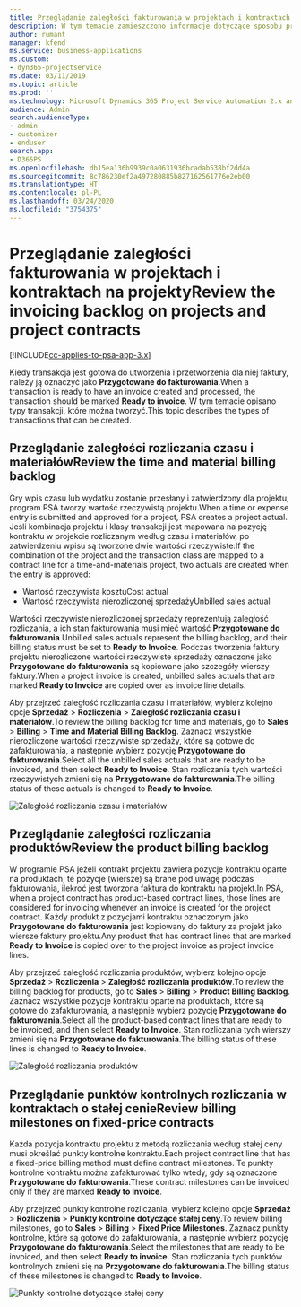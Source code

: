 ```yaml
---
title: Przeglądanie zaległości fakturowania w projektach i kontraktach na projekty
description: W tym temacie zamieszczono informacje dotyczące sposobu przeglądania zaległości dotyczących wpisów czasu, wydatków i projektów oraz ich oznaczania jako gotowych do zafakturowania.
author: rumant
manager: kfend
ms.service: business-applications
ms.custom:
- dyn365-projectservice
ms.date: 03/11/2019
ms.topic: article
ms.prod: ''
ms.technology: Microsoft Dynamics 365 Project Service Automation 2.x and 3.x
audience: Admin
search.audienceType:
- admin
- customizer
- enduser
search.app:
- D365PS
ms.openlocfilehash: db15ea136b9939c0a0631936bcadab538bf2dd4a
ms.sourcegitcommit: 8c786230ef2a497280885b827162561776e2eb00
ms.translationtype: HT
ms.contentlocale: pl-PL
ms.lasthandoff: 03/24/2020
ms.locfileid: "3754375"
---
```

# <a name="review-the-invoicing-backlog-on-projects-and-project-contracts"></a><span data-ttu-id="a17c4-103">Przeglądanie zaległości fakturowania w projektach i kontraktach na projekty</span><span class="sxs-lookup"><span data-stu-id="a17c4-103">Review the invoicing backlog on projects and project contracts</span></span>

[!INCLUDE[cc-applies-to-psa-app-3.x](../includes/cc-applies-to-psa-app-3x.md)]

<span data-ttu-id="a17c4-104">Kiedy transakcja jest gotowa do utworzenia i przetworzenia dla niej faktury, należy ją oznaczyć jako **Przygotowane do fakturowania**.</span><span class="sxs-lookup"><span data-stu-id="a17c4-104">When a transaction is ready to have an invoice created and processed, the transaction should be marked **Ready to invoice**.</span></span> <span data-ttu-id="a17c4-105">W tym temacie opisano typy transakcji, które można tworzyć.</span><span class="sxs-lookup"><span data-stu-id="a17c4-105">This topic describes the types of transactions that can be created.</span></span>

## <a name="review-the-time-and-material-billing-backlog"></a><span data-ttu-id="a17c4-106">Przeglądanie zaległości rozliczania czasu i materiałów</span><span class="sxs-lookup"><span data-stu-id="a17c4-106">Review the time and material billing backlog</span></span>

<span data-ttu-id="a17c4-107">Gry wpis czasu lub wydatku zostanie przesłany i zatwierdzony dla projektu, program PSA tworzy wartość rzeczywistą projektu.</span><span class="sxs-lookup"><span data-stu-id="a17c4-107">When a time or expense entry is submitted and approved for a project, PSA creates a project actual.</span></span> <span data-ttu-id="a17c4-108">Jeśli kombinacja projektu i klasy transakcji jest mapowana na pozycję kontraktu w projekcie rozliczanym według czasu i materiałów, po zatwierdzeniu wpisu są tworzone dwie wartości rzeczywiste:</span><span class="sxs-lookup"><span data-stu-id="a17c4-108">If the combination of the project and the transaction class are mapped to a contract line for a time-and-materials project, two actuals are created when the entry is approved:</span></span>

- <span data-ttu-id="a17c4-109">Wartość rzeczywista kosztu</span><span class="sxs-lookup"><span data-stu-id="a17c4-109">Cost actual</span></span> 
- <span data-ttu-id="a17c4-110">Wartość rzeczywista nierozliczonej sprzedaży</span><span class="sxs-lookup"><span data-stu-id="a17c4-110">Unbilled sales actual</span></span>

<span data-ttu-id="a17c4-111">Wartości rzeczywiste nierozliczonej sprzedaży reprezentują zaległość rozliczania, a ich stan fakturowania musi mieć wartość **Przygotowane do fakturowania**.</span><span class="sxs-lookup"><span data-stu-id="a17c4-111">Unbilled sales actuals represent the billing backlog, and their billing status must be set to **Ready to Invoice**.</span></span> <span data-ttu-id="a17c4-112">Podczas tworzenia faktury projektu nierozliczone wartości rzeczywiste sprzedaży oznaczone jako **Przygotowane do fakturowania** są kopiowane jako szczegóły wierszy faktury.</span><span class="sxs-lookup"><span data-stu-id="a17c4-112">When a project invoice is created, unbilled sales actuals that are marked **Ready to Invoice** are copied over as invoice line details.</span></span>

<span data-ttu-id="a17c4-113">Aby przejrzeć zaległość rozliczania czasu i materiałów, wybierz kolejno opcje **Sprzedaż** \> **Rozliczenia** \> **Zaległość rozliczania czasu i materiałów**.</span><span class="sxs-lookup"><span data-stu-id="a17c4-113">To review the billing backlog for time and materials, go to **Sales** \> **Billing** \> **Time and Material Billing Backlog**.</span></span> <span data-ttu-id="a17c4-114">Zaznacz wszystkie nierozliczone wartości rzeczywiste sprzedaży, które są gotowe do zafakturowania, a następnie wybierz pozycję **Przygotowane do fakturowania**.</span><span class="sxs-lookup"><span data-stu-id="a17c4-114">Select all the unbilled sales actuals that are ready to be invoiced, and then select **Ready to Invoice**.</span></span> <span data-ttu-id="a17c4-115">Stan rozliczania tych wartości rzeczywistych zmieni się na **Przygotowane do fakturowania**.</span><span class="sxs-lookup"><span data-stu-id="a17c4-115">The billing status of these actuals is changed to **Ready to Invoice**.</span></span>

![Zaległość rozliczania czasu i materiałów](media/TMBacklog.png)

## <a name="review-the-product-billing-backlog"></a><span data-ttu-id="a17c4-117">Przeglądanie zaległości rozliczania produktów</span><span class="sxs-lookup"><span data-stu-id="a17c4-117">Review the product billing backlog</span></span>

<span data-ttu-id="a17c4-118">W programie PSA jeżeli kontrakt projektu zawiera pozycje kontraktu oparte na produktach, te pozycje (wiersze) są brane pod uwagę podczas fakturowania, ilekroć jest tworzona faktura do kontraktu na projekt.</span><span class="sxs-lookup"><span data-stu-id="a17c4-118">In PSA, when a project contract has product-based contract lines, those lines are considered for invoicing whenever an invoice is created for the project contract.</span></span> <span data-ttu-id="a17c4-119">Każdy produkt z pozycjami kontraktu oznaczonym jako **Przygotowane do fakturowania** jest kopiowany do faktury za projekt jako wiersze faktury projektu.</span><span class="sxs-lookup"><span data-stu-id="a17c4-119">Any product that has contract lines that are marked **Ready to Invoice** is copied over to the project invoice as project invoice lines.</span></span>

<span data-ttu-id="a17c4-120">Aby przejrzeć zaległość rozliczania produktów, wybierz kolejno opcje **Sprzedaż** \> **Rozliczenia** \> **Zaległość rozliczania produktów**.</span><span class="sxs-lookup"><span data-stu-id="a17c4-120">To review the billing backlog for products, go to **Sales** \> **Billing** \> **Product Billing Backlog**.</span></span> <span data-ttu-id="a17c4-121">Zaznacz wszystkie pozycje kontraktu oparte na produktach, które są gotowe do zafakturowania, a następnie wybierz pozycję **Przygotowane do fakturowania**.</span><span class="sxs-lookup"><span data-stu-id="a17c4-121">Select all the product-based contract lines that are ready to be invoiced, and then select **Ready to Invoice**.</span></span> <span data-ttu-id="a17c4-122">Stan rozliczania tych wierszy zmieni się na **Przygotowane do fakturowania**.</span><span class="sxs-lookup"><span data-stu-id="a17c4-122">The billing status of these lines is changed to **Ready to Invoice**.</span></span>

![Zaległość rozliczania produktów](media/ProductBacklog.png)

## <a name="review-billing-milestones-on-fixed-price-contracts"></a><span data-ttu-id="a17c4-124">Przeglądanie punktów kontrolnych rozliczania w kontraktach o stałej cenie</span><span class="sxs-lookup"><span data-stu-id="a17c4-124">Review billing milestones on fixed-price contracts</span></span>

<span data-ttu-id="a17c4-125">Każda pozycja kontraktu projektu z metodą rozliczania według stałej ceny musi określać punkty kontrolne kontraktu.</span><span class="sxs-lookup"><span data-stu-id="a17c4-125">Each project contract line that has a fixed-price billing method must define contract milestones.</span></span> <span data-ttu-id="a17c4-126">Te punkty kontrolne kontraktu można zafakturować tylko wtedy, gdy są oznaczone **Przygotowane do fakturowania**.</span><span class="sxs-lookup"><span data-stu-id="a17c4-126">These contract milestones can be invoiced only if they are marked **Ready to Invoice**.</span></span> 

<span data-ttu-id="a17c4-127">Aby przejrzeć punkty kontrolne rozliczania, wybierz kolejno opcje **Sprzedaż** \> **Rozliczenia** \> **Punkty kontrolne dotyczące stałej ceny**.</span><span class="sxs-lookup"><span data-stu-id="a17c4-127">To review billing milestones, go to **Sales** \> **Billing** \> **Fixed Price Milestones**.</span></span> <span data-ttu-id="a17c4-128">Zaznacz punkty kontrolne, które są gotowe do zafakturowania, a następnie wybierz pozycję **Przygotowane do fakturowania**.</span><span class="sxs-lookup"><span data-stu-id="a17c4-128">Select the milestones that are ready to be invoiced, and then select **Ready to invoice**.</span></span> <span data-ttu-id="a17c4-129">Stan rozliczania tych punktów kontrolnych zmieni się na **Przygotowane do fakturowania**.</span><span class="sxs-lookup"><span data-stu-id="a17c4-129">The billing status of these milestones is changed to **Ready to Invoice**.</span></span>

![Punkty kontrolne dotyczące stałej ceny](media/FPBacklog.png)
